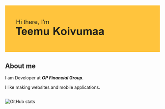 ![Header Image](https://github.com/Teemukoivumaa/Teemukoivumaa/blob/master/header.png)

## About me
<p>I am Developer at <b><em>OP Financial Group</em></b></em></b>.</p>

<p>I like making websites and mobile applications.</p>

##
![GitHub stats](https://github-readme-stats.vercel.app/api?username=Teemukoivumaa&show_icons=true)  

<!--
**Teemukoivumaa/Teemukoivumaa** is a ✨ _special_ ✨ repository because its `README.md` (this file) appears on your GitHub profile.

~Hello curious stranger~ 

- 🔭 I’m currently working on ...
- 🌱 I’m currently learning ...
- 👯 I’m looking to collaborate on ...
- 🤔 I’m looking for help with ...
- 💬 Ask me about ...
- 📫 How to reach me: ...
- 😄 Pronouns: ...
- ⚡ Fun fact: ...
-->
